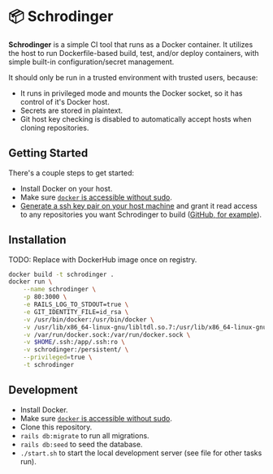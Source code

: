 # 📦 Schrodinger

**Schrodinger** is a simple CI tool that runs as a Docker container. It utilizes the host to run Dockerfile-based build, test, and/or deploy containers, with simple built-in configuration/secret management.

It should only be run in a trusted environment with trusted users, because:

- It runs in privileged mode and mounts the Docker socket, so it has control of it's Docker host.
- Secrets are stored in plaintext.
- Git host key checking is disabled to automatically accept hosts when cloning repositories.

## Getting Started

There's a couple steps to get started:

- Install Docker on your host.
- Make sure [`docker` is accessible without sudo](https://askubuntu.com/a/477554).
- [Generate a ssh key pair on your host machine](https://help.github.com/en/github/authenticating-to-github/generating-a-new-ssh-key-and-adding-it-to-the-ssh-agent#generating-a-new-ssh-key) and grant it read access to any repositories you want Schrodinger to build ([GitHub, for example](https://help.github.com/en/github/authenticating-to-github/adding-a-new-ssh-key-to-your-github-account)).

## Installation

TODO: Replace with DockerHub image once on registry.

```bash
docker build -t schrodinger .
docker run \
    --name schrodinger \
    -p 80:3000 \
    -e RAILS_LOG_TO_STDOUT=true \
    -e GIT_IDENTITY_FILE=id_rsa \
    -v /usr/bin/docker:/usr/bin/docker \
    -v /usr/lib/x86_64-linux-gnu/libltdl.so.7:/usr/lib/x86_64-linux-gnu/libltdl.so.7 \
    -v /var/run/docker.sock:/var/run/docker.sock \
    -v $HOME/.ssh:/app/.ssh:ro \
    -v schrodinger:/persistent/ \
    --privileged=true \
    -t schrodinger
```

## Development

- Install Docker.
- Make sure [`docker` is accessible without sudo](https://askubuntu.com/a/477554).
- Clone this repository.
- `rails db:migrate` to run all migrations.
- `rails db:seed` to seed the database.
- `./start.sh` to start the local development server (see file for other tasks run).
